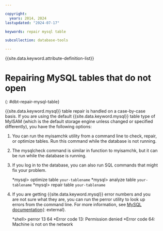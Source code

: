 ```yaml
---

copyright:
  years: 2014, 2024
lastupdated: "2024-07-17"

keywords: repair mysql table

subcollection: database-tools

---
```


{{site.data.keyword.attribute-definition-list}}

# Repairing MySQL tables that do not open
{: #dbt-repair-mysql-table}

{{site.data.keyword.mysql}} table repair is handled on a case-by-case basis. If you are using the default {{site.data.keyword.mysql}} table type of MyISAM (which is the default storage engine unless changed or specified differently), you have the following options:

1. You can run the myisamchk utility from a command line to check, repair, or optimize tables. Run this command while the database is not running.
2. The mysqlcheck command is similar in function to myisamchk, but it can be run while the database is running.
3. If you log in to the database, you can also run SQL commands that might fix your problem.

   *mysql> optimize table `your-tablename`
   *mysql> analyze table `your-tablename`
   *mysql> repair table `your-tablename`

4. If you are getting {{site.data.keyword.mysql}} error numbers and you are not sure what they are, you can run the perror utility to look up errors from the command line. For more information, see [MySQL documentation](https://dev.mysql.com/doc/){: external}.

   *shell> perror 13 64
   *Error code 13: Permission denied
   *Error code 64: Machine is not on the network
